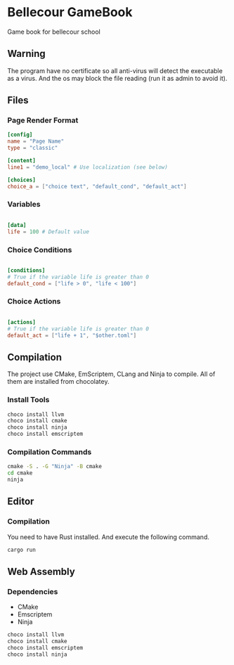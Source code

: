 # Bellecour GameBook

Game book for bellecour school

## Warning

The program have no certificate so all anti-virus will detect the executable as a virus.
And the os may block the file reading (run it as admin to avoid it).

## Files

### Page Render Format

```toml
[config]
name = "Page Name"
type = "classic"

[content]
line1 = "demo_local" # Use localization (see below)

[choices]
choice_a = ["choice text", "default_cond", "default_act"]

```

### Variables

```toml

[data]
life = 100 # Default value

```

### Choice Conditions

```toml

[conditions]
# True if the variable life is greater than 0
default_cond = ["life > 0", "life < 100"]

```

### Choice Actions

```toml

[actions]
# True if the variable life is greater than 0
default_act = ["life + 1", "$other.toml"]

```

## Compilation

The project use CMake, EmScriptem, CLang and Ninja to compile.
All of them are installed from chocolatey.

### Install Tools

```bat
choco install llvm
choco install cmake
choco install ninja
choco install emscriptem
```

### Compilation Commands

```bat
cmake -S . -G "Ninja" -B cmake
cd cmake
ninja
```

## Editor

### Compilation

You need to have Rust installed.
And execute the following command.

```bat
cargo run
```

## Web Assembly

### Dependencies

- CMake
- Emscriptem
- Ninja

```bat
choco install llvm
choco install cmake
choco install emscriptem
choco install ninja
```
